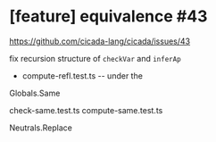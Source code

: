 # [feature] equivalence #43

https://github.com/cicada-lang/cicada/issues/43

fix recursion structure of `checkVar` and `inferAp`

- compute-refl.test.ts -- under the

Globals.Same

check-same.test.ts
compute-same.test.ts

Neutrals.Replace
